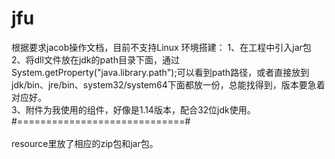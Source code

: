 # jfu
根据要求jacob操作文档，目前不支持Linux
环境搭建：
1、在工程中引入jar包  <br>
2、将dll文件放在jdk的path目录下面，通过System.getProperty("java.library.path");可以看到path路径，或者直接放到jdk/bin、jre/bin、system32/system64下面都放一份，总能找得到，版本要急着对应好。<br>
3、附件为我使用的组件，好像是1.14版本，配合32位jdk使用。<br>
#=============================#<br>
<br>
resource里放了相应的zip包和jar包。
